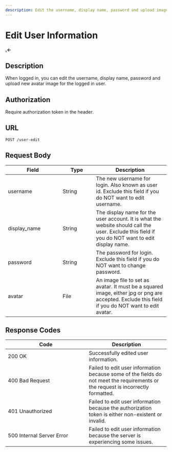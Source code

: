 ```yaml
---
description: Edit the username, display name, password and upload image for avatar.
---
```


# Edit User Information

#### [.](./ "mention")<-

## Description

When logged in, you can edit the username, display name, password and upload new avatar image for the logged in user.

## Authorization

Require authorization token in the header.

## URL

```
POST /user-edit
```

## Request Body

<table><thead><tr><th width="155">Field</th><th width="88.33333333333331">Type</th><th>Description</th></tr></thead><tbody><tr><td>username</td><td>String</td><td>The new username for login. Also known as user id. Exclude this field if you do NOT want to edit username.</td></tr><tr><td>display_name</td><td>String</td><td>The display name for the user account. It is what the website should call the user. Exclude this field if you do NOT want to edit display name.</td></tr><tr><td>password</td><td>String</td><td>The password for login. Exclude this field if you do NOT want to change password.</td></tr><tr><td>avatar</td><td>File</td><td>An image file to set as avatar. It must be a squared image, either jpg or png are accepted. Exclude this field if you do NOT want to edit avatar.</td></tr></tbody></table>

## Response Codes

<table><thead><tr><th width="237">Code</th><th>Description</th></tr></thead><tbody><tr><td>200 OK</td><td>Successfully edited user information.</td></tr><tr><td>400 Bad Request</td><td>Failed to edit user information because some of the fields do not meet the requirements or the request is incorrectly formatted.</td></tr><tr><td>401 Unauthorized</td><td>Failed to edit user information because the authorization token is either non-existent or invalid.</td></tr><tr><td>500 Internal Server Error</td><td>Failed to edit user information because the server is experiencing some issues.</td></tr></tbody></table>
